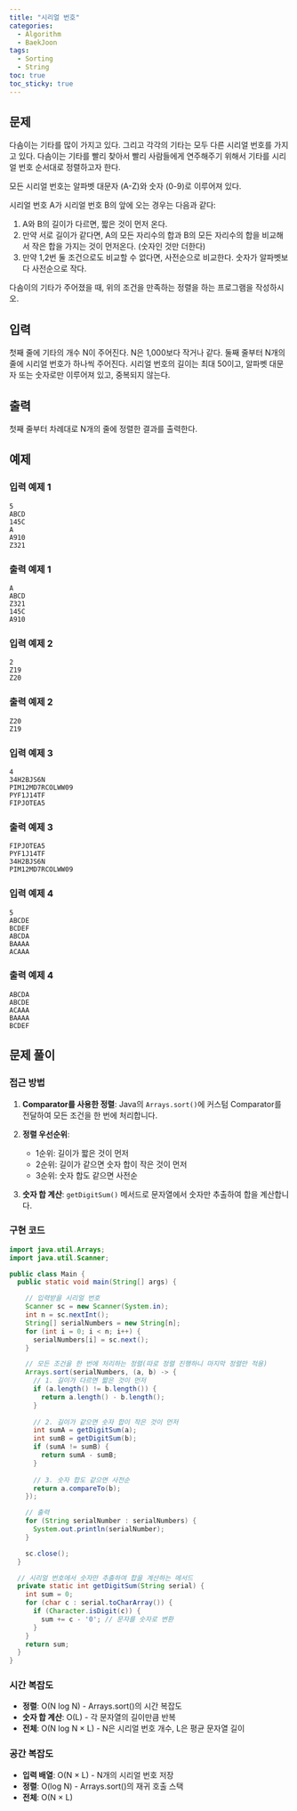```yaml
---
title: "시리얼 번호"
categories:
  - Algorithm
  - BaekJoon
tags:
  - Sorting
  - String
toc: true
toc_sticky: true
---
```


## 문제

다솜이는 기타를 많이 가지고 있다. 그리고 각각의 기타는 모두 다른 시리얼 번호를 가지고 있다. 다솜이는 기타를 빨리 찾아서 빨리 사람들에게 연주해주기 위해서 기타를 시리얼 번호 순서대로 정렬하고자 한다.

모든 시리얼 번호는 알파벳 대문자 (A-Z)와 숫자 (0-9)로 이루어져 있다.

시리얼 번호 A가 시리얼 번호 B의 앞에 오는 경우는 다음과 같다:

1. A와 B의 길이가 다르면, 짧은 것이 먼저 온다.
2. 만약 서로 길이가 같다면, A의 모든 자리수의 합과 B의 모든 자리수의 합을 비교해서 작은 합을 가지는 것이 먼저온다. (숫자인 것만 더한다)
3. 만약 1,2번 둘 조건으로도 비교할 수 없다면, 사전순으로 비교한다. 숫자가 알파벳보다 사전순으로 작다.

다솜이의 기타가 주어졌을 때, 위의 조건을 만족하는 정렬을 하는 프로그램을 작성하시오.

## 입력

첫째 줄에 기타의 개수 N이 주어진다. N은 1,000보다 작거나 같다. 둘째 줄부터 N개의 줄에 시리얼 번호가 하나씩 주어진다. 시리얼 번호의 길이는 최대 50이고, 알파벳 대문자 또는 숫자로만 이루어져 있고, 중복되지 않는다.

## 출력

첫째 줄부터 차례대로 N개의 줄에 정렬한 결과를 출력한다.

## 예제

### 입력 예제 1
```
5
ABCD
145C
A
A910
Z321
```

### 출력 예제 1
```
A
ABCD
Z321
145C
A910
```

### 입력 예제 2
```
2
Z19
Z20
```

### 출력 예제 2
```
Z20
Z19
```

### 입력 예제 3
```
4
34H2BJS6N
PIM12MD7RCOLWW09
PYF1J14TF
FIPJOTEA5
```

### 출력 예제 3
```
FIPJOTEA5
PYF1J14TF
34H2BJS6N
PIM12MD7RCOLWW09
```

### 입력 예제 4
```
5
ABCDE
BCDEF
ABCDA
BAAAA
ACAAA
```

### 출력 예제 4
```
ABCDA
ABCDE
ACAAA
BAAAA
BCDEF
```

## 문제 풀이

### 접근 방법

1. **Comparator를 사용한 정렬**: Java의 `Arrays.sort()`에 커스텀 Comparator를 전달하여 모든 조건을 한 번에 처리합니다.

2. **정렬 우선순위**:
   - 1순위: 길이가 짧은 것이 먼저
   - 2순위: 길이가 같으면 숫자 합이 작은 것이 먼저
   - 3순위: 숫자 합도 같으면 사전순

3. **숫자 합 계산**: `getDigitSum()` 메서드로 문자열에서 숫자만 추출하여 합을 계산합니다.

### 구현 코드

```java
import java.util.Arrays;
import java.util.Scanner;

public class Main {
  public static void main(String[] args) {

    // 입력받을 시리얼 번호
    Scanner sc = new Scanner(System.in);
    int n = sc.nextInt();
    String[] serialNumbers = new String[n];
    for (int i = 0; i < n; i++) {
      serialNumbers[i] = sc.next();
    }

    // 모든 조건을 한 번에 처리하는 정렬(따로 정렬 진행하니 마지막 정렬만 적용)
    Arrays.sort(serialNumbers, (a, b) -> {
      // 1. 길이가 다르면 짧은 것이 먼저
      if (a.length() != b.length()) {
        return a.length() - b.length();
      }
      
      // 2. 길이가 같으면 숫자 합이 작은 것이 먼저
      int sumA = getDigitSum(a);
      int sumB = getDigitSum(b);
      if (sumA != sumB) {
        return sumA - sumB;
      }
      
      // 3. 숫자 합도 같으면 사전순
      return a.compareTo(b);
    });

    // 출력
    for (String serialNumber : serialNumbers) {
      System.out.println(serialNumber);
    }

    sc.close();
  }

  // 시리얼 번호에서 숫자만 추출하여 합을 계산하는 메서드
  private static int getDigitSum(String serial) {
    int sum = 0;
    for (char c : serial.toCharArray()) {
      if (Character.isDigit(c)) {
        sum += c - '0'; // 문자를 숫자로 변환
      }
    }
    return sum;
  }
}
```

### 시간 복잡도

- **정렬**: O(N log N) - Arrays.sort()의 시간 복잡도
- **숫자 합 계산**: O(L) - 각 문자열의 길이만큼 반복
- **전체**: O(N log N × L) - N은 시리얼 번호 개수, L은 평균 문자열 길이

### 공간 복잡도

- **입력 배열**: O(N × L) - N개의 시리얼 번호 저장
- **정렬**: O(log N) - Arrays.sort()의 재귀 호출 스택
- **전체**: O(N × L)

